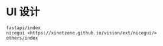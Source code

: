# UI 设计

```{toctree}
fastapi/index
nicegui <https://xinetzone.github.io/vision/ext/nicegui/>
others/index
```
